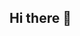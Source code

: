 ## Hi there 👋

<!--
  Hi, that is my README and there something about UlterM (or just Ulter)

- 🔭 I’m currently working on Minecraft modding
- 📫 You can DM me in telegram (@Ulter_Man)
- 😄 Pronouns: he/him
- 🌏 I'm Russian and know English well
-->
